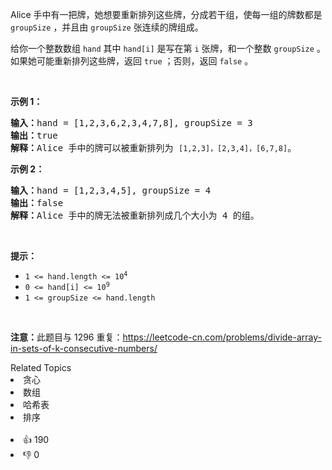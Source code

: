 <p>Alice 手中有一把牌，她想要重新排列这些牌，分成若干组，使每一组的牌数都是 <code>groupSize</code> ，并且由 <code>groupSize</code> 张连续的牌组成。</p>

<p>给你一个整数数组 <code>hand</code> 其中 <code>hand[i]</code> 是写在第 <code>i</code> 张牌，和一个整数 <code>groupSize</code> 。如果她可能重新排列这些牌，返回 <code>true</code> ；否则，返回 <code>false</code> 。</p>

<p>&nbsp;</p>

<ol>
</ol>

<p><strong>示例 1：</strong></p>

<pre>
<strong>输入：</strong>hand = [1,2,3,6,2,3,4,7,8], groupSize = 3
<strong>输出：</strong>true
<strong>解释：</strong>Alice 手中的牌可以被重新排列为 <code>[1,2,3]，[2,3,4]，[6,7,8]</code>。</pre>

<p><strong>示例 2：</strong></p>

<pre>
<strong>输入：</strong>hand = [1,2,3,4,5], groupSize = 4
<strong>输出：</strong>false
<strong>解释：</strong>Alice 手中的牌无法被重新排列成几个大小为 4 的组。</pre>

<p>&nbsp;</p>

<p><strong>提示：</strong></p>

<ul>
	<li><code>1 &lt;= hand.length &lt;= 10<sup>4</sup></code></li>
	<li><code>0 &lt;= hand[i] &lt;= 10<sup>9</sup></code></li>
	<li><code>1 &lt;= groupSize &lt;= hand.length</code></li>
</ul>

<p>&nbsp;</p>

<p><strong>注意：</strong>此题目与 1296 重复：<a href="https://leetcode-cn.com/problems/divide-array-in-sets-of-k-consecutive-numbers/" target="_blank">https://leetcode-cn.com/problems/divide-array-in-sets-of-k-consecutive-numbers/</a></p>
<div><div>Related Topics</div><div><li>贪心</li><li>数组</li><li>哈希表</li><li>排序</li></div></div><br><div><li>👍 190</li><li>👎 0</li></div>
